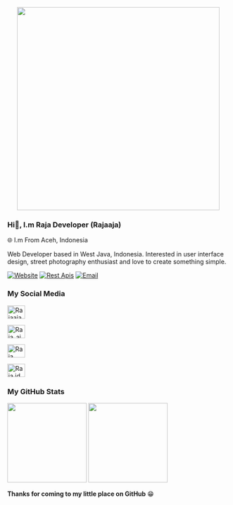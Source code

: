<p align="center">
<img src="https://avatars.githubusercontent.com/Tommylegen" width="460" height="460"/>
</p>

### Hi👋, I.m Raja Developer (Rajaaja)
🌐 I.m From Aceh, Indonesia

Web Developer based in West Java, Indonesia. Interested in user interface design, street photography enthusiast and love to create something simple.

[![Website](https://img.shields.io/badge/Website-ffffff?style=for-the-badge&logo=vercel&logoColor=black)](//lynk.id/rajaaja)
[![Rest Apis](https://img.shields.io/badge/RestApi-ffffff?style=for-the-badge&logo=heroku&logoColor=black)](//rajadevx-api.herokuapp.com)
[![Email](https://img.shields.io/badge/Email-ffffff?style=for-the-badge&logo=gmail&logoColor=black)](mailto:tommylegends2@gmail.com)

<h3 align="left">My Social Media  </h3>

<p align="left">

<a href="https://www.facebook.com/" target="blank"><img align="center" src="https://cdn.jsdelivr.net/npm/simple-icons@3.0.1/icons/facebook.svg" alt="Rajaaja." height="30" width="40" /></a>

<a href="https://www.instagram.com/" target="blank"><img align="center" src="https://cdn.jsdelivr.net/npm/simple-icons@3.0.1/icons/instagram.svg" alt="Raja_aja" height="30" width="40" /></a>

<a href="https://wa.me/6289505054287" target="blank"><img align="center" src="https://cdn.jsdelivr.net/npm/simple-icons@3.0.1/icons/whatsapp.svg" alt="Raja Developer" height="30" width="40" /></a>

<a href="https://www.instagram.com/" target="blank"><img align="center" src="https://cdn.jsdelivr.net/npm/simple-icons@3.0.1/icons/tiktok.svg" alt="Raja.id" height="30" width="40" /></a>

</p>

### My GitHub Stats

<p>
  <img height="180em" src="https://github-readme-stats.vercel.app/api?username=Danzzxcodes&show_icons=true&hide_border=true&&count_private=true&include_all_commits=true" />
  <img height="180em" src="https://github-readme-stats.vercel.app/api/top-langs/?username=Danzzxcodes&exclude_repo=KNN-Image-Classification&show_icons=true&hide_border=true&layout=compact&langs_count=8"/>
</p>

__Thanks for coming to my little place on GitHub__ 😁
